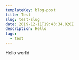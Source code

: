 ```yaml
---
templateKey: blog-post
title: Test
slug: test-slug
date: 2019-12-11T19:43:34.020Z
description: Hello
tags:
  - test
---
```

Hello world
